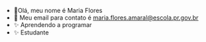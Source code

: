 - 👋Olá, meu nome é Maria Flores
- 👀 Meu email para contato é maria.flores.amaral@escola.pr.gov.br
- ✨ Aprendendo a programar
- ✨ Estudante





